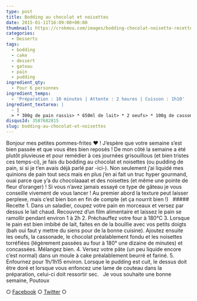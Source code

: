 ```yaml
---
type: post
title: Bodding au chocolat et noisettes
date: 2015-01-11T16:09:00+00:00
thumbnail: https://crokmou.com/images/bodding-chocolat-noisette-recette-blog-crokmou.jpg
categories: 
  - Desserts
tags: 
  - bodding
  - cake
  - dessert
  - gateau
  - pain
  - pudding
ingredient_qty: 
  - Pour 6 personnes
ingredient_temps: 
  - 'Préparation : 10 minutes | Attente : 2 heures | Cuisson : 1h10'
ingredient_textarea: |
  - |
  > * 300g de pain rassis> * 650ml de lait> * 2 oeufs> * 100g de cassonade> * 100g de chocolat noir dessert> * 50/100g de noisettes
disqusId: 3587682815
slug: bodding-au-chocolat-et-noisettes
---
```


Bonjour mes petites pommes-frites ❤ ! J’espère que votre semaine s’est bien passée et que vous êtes bien reposés ! De mon côté la semaine a été plutôt pluvieuse et pour remédier à ces journées grisouillous (et bien tristes ces temps-ci), je fais du bodding au chocolat et noisettes (ou pudding de pain, si si je t’en avais déjà parlé par -ici-). Non seulement j’ai liquidé mes quinions de pain tout secs mais en plus j’en ai fait un truc hyper gourmand, ouai parce que y’a du chocolaaaat et des noisettes (et même une pointe de fleur d’oranger) ! Si vous n’avez jamais essayé ce type de gâteau je vous conseille vivement de vous lancer ! Au premier abord la texture peut laisser perplexe, mais c’est bien bon en fin de compte (et ça nourrit bien !)   ##### Recette 1\. Dans un saladier, coupez votre pain en morceaux et versez par dessus le lait chaud. Recouvrez d’un film alimentaire et laissez le pain se ramollir pendant environ 1 à 2h 2\. Préchauffez votre four à 180°C 3\. Lorsque le pain est bien imbibé de lait, faites en de la bouillie avec vos petits doigts (bah oui faut y mettre du siens pour de la bonne cuisine). Ajoutez ensuite les oeufs, la cassonade, le chocolat préalablement fondu et les noisettes torréfiées (légèrement passées au four à 180° une dizaine de minutes) et concassées. Mélangez bien. 4\. Versez votre pâte (un peu liquide encore c’est normal) dans un moule à cake préalablement beurré et fariné. 5\. Enfournez pour 1h/1h15 environ. Lorsque le pudding est cuit, le dessus doit être doré et lorsque vous enfoncez une lame de couteau dans la préparation, celui-ci doit ressortir sec.   Je vous souhaite une bonne semaine, Poutoux

○ [Facebook](https://www.facebook.com/crokmou.blog) ○ [Twitter](https://twitter.com/Crokmou) ○